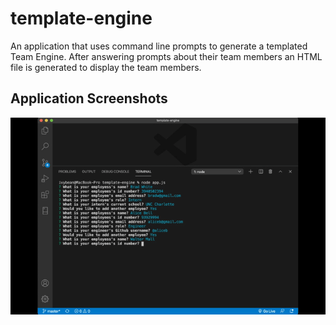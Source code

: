 # template-engine
An application that uses command line prompts to generate a templated Team Engine. After answering prompts about their team members an HTML file is generated to display the team members. 

## Application Screenshots
![alt text](screenshot.gif "Application GIF")